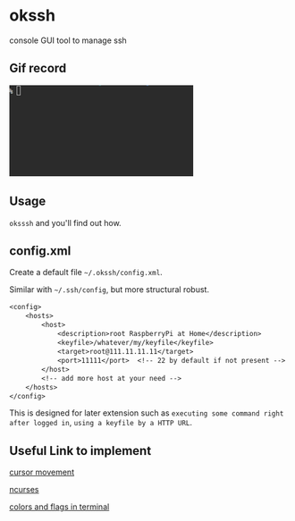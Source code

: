 okssh
===

console GUI tool to manage ssh

Gif record
---
![screenrecord](https://raw.githubusercontent.com/Feng-Zihao/okssh/master/screenrecord.gif)

Usage
---
`oksssh` and you'll find out how.

config.xml
---
Create a default file `~/.okssh/config.xml`.

Similar with `~/.ssh/config`, but more structural robust.

```
<config>
    <hosts>
        <host>
            <description>root RaspberryPi at Home</description>
            <keyfile>/whatever/my/keyfile</keyfile>
            <target>root@111.11.11.11</target>
            <port>11111</port>  <!-- 22 by default if not present -->
        </host>
        <!-- add more host at your need -->
    </hosts>
</config>
```

This is designed for later extension such as `executing some command right after logged in`, `using a keyfile by a HTTP URL`.


Useful Link to implement
---
[cursor movement](http://www.tldp.org/HOWTO/Bash-Prompt-HOWTO/x361.html)

[ncurses](http://tldp.org/HOWTO/NCURSES-Programming-HOWTO/)

[colors and flags in terminal](http://askubuntu.com/questions/558280/changing-colour-of-text-and-background-of-terminal)
